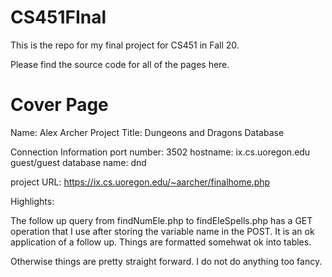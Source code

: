 # CS451FInal

This is the repo for my final project for CS451 in Fall 20.

Please find the source code for all of the pages here. 


# Cover Page

Name: Alex Archer
Project Title: Dungeons and Dragons Database

Connection Information
  port number: 3502
  hostname: ix.cs.uoregon.edu
  guest/guest
  database name: dnd
  
project URL: https://ix.cs.uoregon.edu/~aarcher/finalhome.php

Highlights:

The follow up query from findNumEle.php to findEleSpells.php has a GET operation that I use after storing the variable name in the POST. It is an ok application of a follow up.
Things are formatted somehwat ok into tables.

Otherwise things are pretty straight forward. I do not do anything too fancy. 

